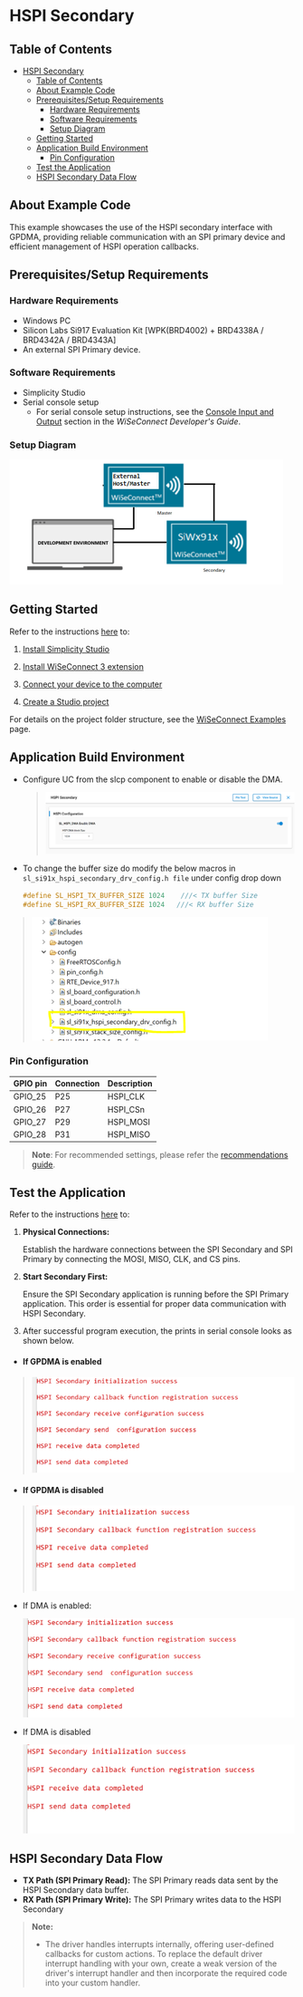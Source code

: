 # HSPI Secondary

## Table of Contents

- [HSPI Secondary](#hspi-secondary)
  - [Table of Contents](#table-of-contents)
  - [About Example Code](#about-example-code)
  - [Prerequisites/Setup Requirements](#prerequisitessetup-requirements)
    - [Hardware Requirements](#hardware-requirements)
    - [Software Requirements](#software-requirements)
    - [Setup Diagram](#setup-diagram)
  - [Getting Started](#getting-started)
  - [Application Build Environment](#application-build-environment)
    - [Pin Configuration](#pin-configuration)
  - [Test the Application](#test-the-application)
  - [HSPI Secondary Data Flow](#hspi-secondary-data-flow)

## About Example Code
This example showcases the use of the HSPI secondary interface with GPDMA, providing reliable communication with an SPI primary device and efficient management of HSPI operation callbacks.

## Prerequisites/Setup Requirements

### Hardware Requirements

- Windows PC
- Silicon Labs Si917 Evaluation Kit [WPK(BRD4002) + BRD4338A / BRD4342A / BRD4343A]
- An external SPI Primary device.

### Software Requirements

- Simplicity Studio
- Serial console setup
  - For serial console setup instructions, see the [Console Input and Output](https://docs.silabs.com/wiseconnect/latest/wiseconnect-developers-guide-developing-for-silabs-hosts/#console-input-and-output) section in the *WiSeConnect Developer's Guide*.

### Setup Diagram

![Figure: setupdiagram](resources/readme/setupdiagram.png)

## Getting Started

Refer to the instructions [here](https://docs.silabs.com/wiseconnect/latest/wiseconnect-getting-started/) to:

1. [Install Simplicity Studio](https://docs.silabs.com/wiseconnect/latest/wiseconnect-developers-guide-developing-for-silabs-hosts/#install-simplicity-studio)

2. [Install WiSeConnect 3 extension](https://docs.silabs.com/wiseconnect/latest/wiseconnect-developers-guide-developing-for-silabs-hosts/#install-the-wi-se-connect-3-extension)
3. [Connect your device to the computer](https://docs.silabs.com/wiseconnect/latest/wiseconnect-developers-guide-developing-for-silabs-hosts/#connect-si-wx91x-to-computer)
4. [Create a Studio project](https://docs.silabs.com/wiseconnect/latest/wiseconnect-developers-guide-developing-for-silabs-hosts/#create-a-project)

For details on the project folder structure, see the [WiSeConnect Examples](https://docs.silabs.com/wiseconnect/latest/wiseconnect-examples/#example-folder-structure) page.

## Application Build Environment

- Configure UC from the slcp component to enable or disable the DMA.

  >![Figure: hspi_secondary_uc](resources/uc_screen/hspi_secondary_uc.png)
 - To change the buffer size do modify the below macros in `sl_si91x_hspi_secondary_drv_config.h file`  under config drop down
  
      ```c
      #define SL_HSPI_TX_BUFFER_SIZE 1024    ///< TX buffer Size
      #define SL_HSPI_RX_BUFFER_SIZE 1024   ///< RX buffer Size
      ```
  >![Figure: hspi_buffer_size_config](resources/readme/hspi_buffer_size_config.png)
### Pin Configuration

| GPIO pin  |  Connection |  Description|
|---  | ---  | --- |
|GPIO_25   | P25 | HSPI_CLK|
|GPIO_26   | P27 | HSPI_CSn |
|GPIO_27   | P29 | HSPI_MOSI |
|GPIO_28   | P31 | HSPI_MISO |

> **Note**: For recommended settings, please refer the [recommendations guide](https://docs.silabs.com/wiseconnect/latest/wiseconnect-developers-guide-prog-recommended-settings/).

## Test the Application

Refer to the instructions [here](https://docs.silabs.com/wiseconnect/latest/wiseconnect-getting-started/) to:

1. **Physical Connections:**

   Establish the hardware connections between the SPI Secondary and SPI Primary by connecting the MOSI, MISO, CLK, and CS pins.

2. **Start Secondary First:**

    Ensure the SPI Secondary application is running before the SPI Primary application. This order is essential for proper data communication with  HSPI Secondary.

3. After successful program execution, the prints in serial console looks as shown below.   
   
  - ####  If GPDMA is enabled
  >![Figure: output_hspi_secondary](resources/readme/output_hspi_secondary.png)

  - ####  If GPDMA is disabled
  >![Figure: output_hspi_secondary_blocking](resources/readme/output_hspi_secondary_blocking.png) 

   - If DMA is enabled:

     ![Figure: Introduction](resources/readme/output_hspi_secondary.PNG)

   - If DMA is disabled

     ![Figure: Introduction](resources/readme/output_hspi_secondary_blocking.PNG)

## HSPI Secondary Data Flow

- **TX Path (SPI Primary Read):**
   The SPI Primary reads data sent by the HSPI Secondary data buffer.
- **RX Path (SPI Primary Write):**
The SPI Primary writes data to the HSPI Secondary

> **Note:**
>
> - The driver handles interrupts internally, offering user-defined callbacks for custom actions. To replace the default driver interrupt handling with your own, create a weak version of the driver's interrupt handler and then incorporate the required code into your custom handler.
